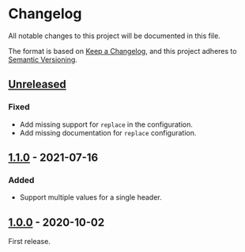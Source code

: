 # Changelog
All notable changes to this project will be documented in this file.

The format is based on [Keep a Changelog](https://keepachangelog.com/en/1.0.0/),
and this project adheres to [Semantic Versioning](https://semver.org/spec/v2.0.0.html).

## [Unreleased]
### Fixed
- Add missing support for `replace` in the configuration.
- Add missing documentation for `replace` configuration.

## [1.1.0] - 2021-07-16
### Added
- Support multiple values for a single header.

## [1.0.0] - 2020-10-02
First release.

[Unreleased]: https://github.com/BatchLabs/headers-bundle/compare/v1.0.0...HEAD
[1.1.0]: https://github.com/BatchLabs/headers-bundle/compare/v1.0.0...v1.1.0
[1.0.0]: https://github.com/BatchLabs/headers-bundle/releases/tag/v1.0.0
